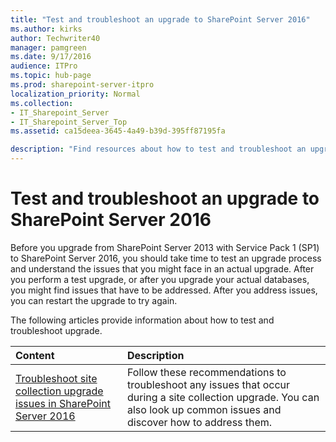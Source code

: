 ```yaml
---
title: "Test and troubleshoot an upgrade to SharePoint Server 2016"
ms.author: kirks
author: Techwriter40
manager: pamgreen
ms.date: 9/17/2016
audience: ITPro
ms.topic: hub-page
ms.prod: sharepoint-server-itpro
localization_priority: Normal
ms.collection:
- IT_Sharepoint_Server
- IT_Sharepoint_Server_Top
ms.assetid: ca15deea-3645-4a49-b39d-395ff87195fa

description: "Find resources about how to test and troubleshoot an upgrade from SharePoint Server 2013 with Service Pack 1 (SP1) to SharePoint Server 2016."
---
```


# Test and troubleshoot an upgrade to SharePoint Server 2016


  
Before you upgrade from SharePoint Server 2013 with Service Pack 1 (SP1) to SharePoint Server 2016, you should take time to test an upgrade process and understand the issues that you might face in an actual upgrade. After you perform a test upgrade, or after you upgrade your actual databases, you might find issues that have to be addressed. After you address issues, you can restart the upgrade to try again.
  
The following articles provide information about how to test and troubleshoot upgrade.
  
  
|**Content**|**Description**|
|:-----|:-----|
|[Troubleshoot site collection upgrade issues in SharePoint Server 2016](troubleshoot-site-collection-upgrade-issues.md) <br/> |Follow these recommendations to troubleshoot any issues that occur during a site collection upgrade. You can also look up common issues and discover how to address them.  <br/> |
   


